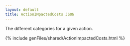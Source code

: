 ```yaml
---
layout: default
title: ActionIMpactedCosts JSON
---
```


The different categories for a given action.


{% include genFiles/shared/ActionImpactedCosts.html %}
